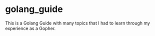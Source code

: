 # golang_guide
This is a Golang Guide with many topics that I had to learn through my experience as a Gopher.  

